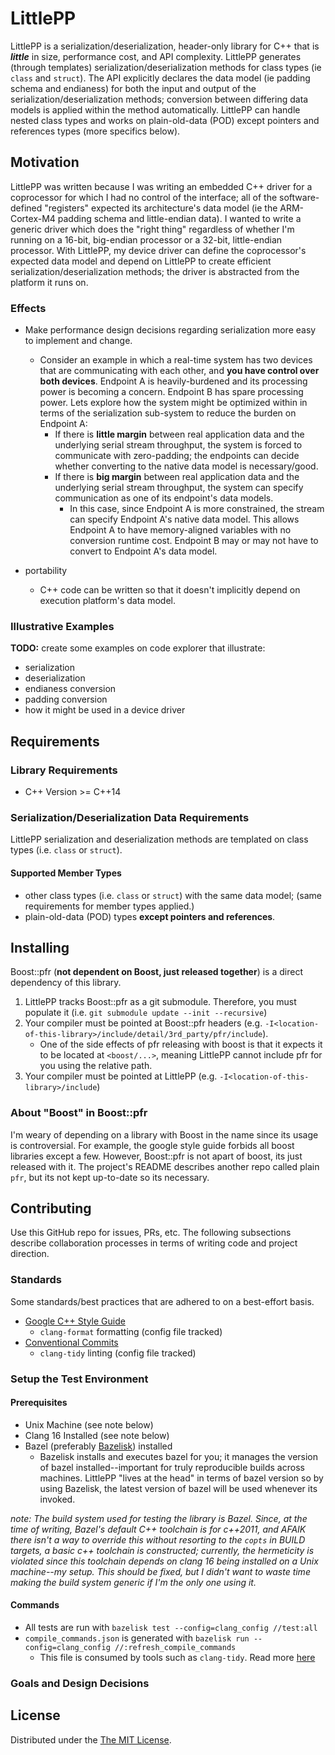 # LittlePP

LittlePP is a serialization/deserialization, header-only library for C++ that is
**_little_** in size, performance cost, and API complexity. LittlePP generates
(through templates) serialization/deserialization methods for class types (ie
`class` and `struct`). The API explicitly declares the data model (ie padding
schema and endianess) for both the input and output of the
serialization/deserialization methods; conversion between differing data models
is applied within the method automatically. LittlePP can handle nested class
types and works on plain-old-data (POD) except pointers and references types
(more specifics below).

## Motivation

LittlePP was written because I was writing an embedded C++ driver for a
coprocessor for which I had no control of the interface; all of the
software-defined "registers" expected its architecture's data model (ie the
ARM-Cortex-M4 padding schema and little-endian data). I wanted to write a
generic driver which does the "right thing" regardless of whether I'm running on
a 16-bit, big-endian processor or a 32-bit, little-endian processor. With
LittlePP, my device driver can define the coprocessor's expected data model and
depend on LittlePP to create efficient serialization/deserialization methods;
the driver is abstracted from the platform it runs on.

### Effects

- Make performance design decisions regarding serialization more easy to
  implement and change.

  - Consider an example in which a real-time system has two devices that are
    communicating with each other, and **you have control over both devices**.
    Endpoint A is heavily-burdened and its processing power is becoming a
    concern. Endpoint B has spare processing power. Lets explore how the system
    might be optimized within in terms of the serialization sub-system to reduce
    the burden on Endpoint A:
    - If there is **little margin** between real application data and the
      underlying serial stream throughput, the system is forced to communicate
      with zero-padding; the endpoints can decide whether converting to the
      native data model is necessary/good.
    - If there is **big margin** between real application data and the
      underlying serial stream throughput, the system can specify communication
      as one of its endpoint's data models.
      - In this case, since Endpoint A is more constrained, the stream can
        specify Endpoint A's native data model. This allows Endpoint A to have
        memory-aligned variables with no conversion runtime cost. Endpoint B may
        or may not have to convert to Endpoint A's data model.

- portability
  - C++ code can be written so that it doesn't implicitly depend on execution
    platform's data model.

### Illustrative Examples

**TODO:** create some examples on code explorer that illustrate:

- serialization
- deserialization
- endianess conversion
- padding conversion
- how it might be used in a device driver

## Requirements

### Library Requirements

- C++ Version >= C++14

### Serialization/Deserialization Data Requirements

LittlePP serialization and deserialization methods are templated on class types
(i.e. `class` or `struct`).

#### Supported Member Types

- other class types (i.e. `class` or `struct`) with the same data model; (same
  requirements for member types applied.)
- plain-old-data (POD) types **except pointers and references**.

## Installing

Boost::pfr (**not dependent on Boost, just released together**) is a direct
dependency of this library.

1. LittlePP tracks Boost::pfr as a git submodule. Therefore, you must populate
   it (i.e. `git submodule update --init --recursive`)
1. Your compiler must be pointed at Boost::pfr headers (e.g.
   `-I<location-of-this-library>/include/detail/3rd_party/pfr/include`).
   - One of the side effects of pfr releasing with boost is that it expects it
     to be located at `<boost/...>`, meaning LittlePP cannot include pfr for you
     using the relative path.
1. Your compiler must be pointed at LittlePP (e.g.
   `-I<location-of-this-library>/include`)

### About "Boost" in Boost::pfr

I'm weary of depending on a library with Boost in the name since its usage is
controversial. For example, the google style guide forbids all boost libraries
except a few. However, Boost::pfr is not apart of boost, its just released with
it. The project's README describes another repo called plain `pfr`, but its not
kept up-to-date so its necessary.

## Contributing

Use this GitHub repo for issues, PRs, etc. The following subsections describe
collaboration processes in terms of writing code and project direction.

### Standards

Some standards/best practices that are adhered to on a best-effort basis.

- [Google C++ Style Guide](https://google.github.io/styleguide/cppguide.html)
  - `clang-format` formatting (config file tracked)
- [Conventional Commits](https://www.conventionalcommits.org/en/v1.0.0/)
  - `clang-tidy` linting (config file tracked)

### Setup the Test Environment

#### Prerequisites

- Unix Machine (see note below)
- Clang 16 Installed (see note below)
- Bazel (preferably [Bazelisk](https://github.com/bazelbuild/bazelisk))
  installed
  - Bazelisk installs and executes bazel for you; it manages the version of
    bazel installed--important for truly reproducible builds across machines.
    LittlePP "lives at the head" in terms of bazel version so by using Bazelisk,
    the latest version of bazel will be used whenever its invoked.

_note: The build system used for testing the library is Bazel. Since, at the
time of writing, Bazel's default C++ toolchain is for c++2011, and AFAIK there
isn't a way to override this without resorting to the `copts` in BUILD targets,
a basic c++ toolchain is constructed; currently, the hermeticity is violated
since this toolchain depends on clang 16 being installed on a Unix machine--my
setup. This should be fixed, but I didn't want to waste time making the build
system generic if I'm the only one using it._

#### Commands

- All tests are run with `bazelisk test --config=clang_config //test:all`
- `compile_commands.json` is generated with
  `bazelisk run --config=clang_config //:refresh_compile_commands`
  - This file is consumed by tools such as `clang-tidy`. Read more
    [here](https://github.com/hedronvision/bazel-compile-commands-extractor)

### Goals and Design Decisions

## License

Distributed under the [The MIT License](https://opensource.org/license/mit/).
